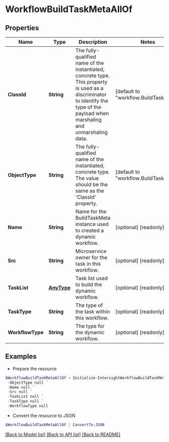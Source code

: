 # WorkflowBuildTaskMetaAllOf
## Properties

Name | Type | Description | Notes
------------ | ------------- | ------------- | -------------
**ClassId** | **String** | The fully-qualified name of the instantiated, concrete type. This property is used as a discriminator to identify the type of the payload when marshaling and unmarshaling data. | [default to "workflow.BuildTaskMeta"]
**ObjectType** | **String** | The fully-qualified name of the instantiated, concrete type. The value should be the same as the &#39;ClassId&#39; property. | [default to "workflow.BuildTaskMeta"]
**Name** | **String** | Name for the BuildTaskMeta instance used to created a dynamic workflow. | [optional] [readonly] 
**Src** | **String** | Microservice owner for the task in this workflow. | [optional] [readonly] 
**TaskList** | [**AnyType**](.md) | Task list used to build the dynamic workflow. | [optional] [readonly] 
**TaskType** | **String** | The type of the task within this workflow. | [optional] [readonly] 
**WorkflowType** | **String** | The type for the dynamic workflow. | [optional] [readonly] 

## Examples

- Prepare the resource
```powershell
$WorkflowBuildTaskMetaAllOf = Initialize-IntersightWorkflowBuildTaskMetaAllOf  -ClassId null `
 -ObjectType null `
 -Name null `
 -Src null `
 -TaskList null `
 -TaskType null `
 -WorkflowType null
```

- Convert the resource to JSON
```powershell
$WorkflowBuildTaskMetaAllOf | ConvertTo-JSON
```

[[Back to Model list]](../README.md#documentation-for-models) [[Back to API list]](../README.md#documentation-for-api-endpoints) [[Back to README]](../README.md)

